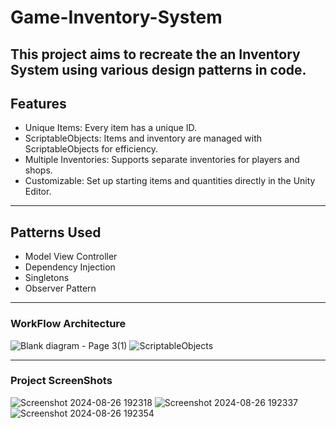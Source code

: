 # Game-Inventory-System
This project aims to recreate the an Inventory System using various design patterns in code.
---

## Features
- Unique Items: Every item has a unique ID.
- ScriptableObjects: Items and inventory are managed with ScriptableObjects for efficiency.
- Multiple Inventories: Supports separate inventories for players and shops.
- Customizable: Set up starting items and quantities directly in the Unity Editor.
---

## Patterns Used
- Model View Controller
- Dependency Injection
- Singletons
- Observer Pattern
---


### WorkFlow Architecture
![Blank diagram - Page 3(1)](https://github.com/user-attachments/assets/db59021a-4e7e-4db6-a2c3-2fe3192cd4d5)
![ScriptableObjects](https://github.com/user-attachments/assets/ce8fe53e-c53a-4779-9710-3d92f6b2d43f)

---

### Project ScreenShots
![Screenshot 2024-08-26 192318](https://github.com/user-attachments/assets/ed3dc6b7-4823-409b-8717-780f209e69e1)
![Screenshot 2024-08-26 192337](https://github.com/user-attachments/assets/9f25f651-ecc6-4825-8001-91855646857a)
![Screenshot 2024-08-26 192354](https://github.com/user-attachments/assets/c860c906-4b2e-431c-af45-1008490bbbd0)


